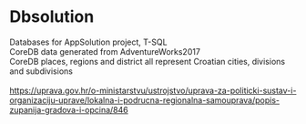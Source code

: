 # Dbsolution
Databases for AppSolution project, T-SQL</br>
CoreDB data generated from AdventureWorks2017</br>
CoreDB places, regions and district all represent Croatian cities, divisions and subdivisions </br></br>
https://uprava.gov.hr/o-ministarstvu/ustrojstvo/uprava-za-politicki-sustav-i-organizaciju-uprave/lokalna-i-podrucna-regionalna-samouprava/popis-zupanija-gradova-i-opcina/846

